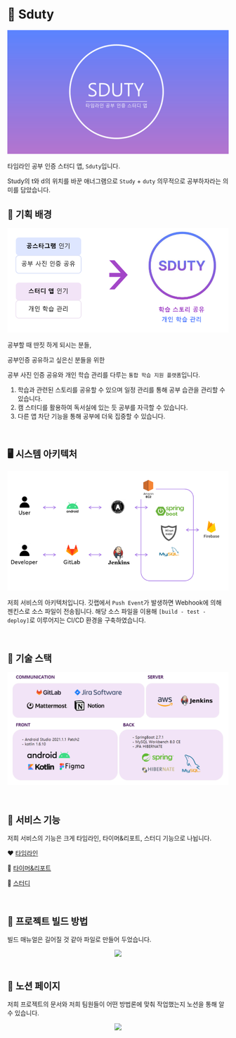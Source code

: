 # 💬 Sduty

<p align="center">
    <img src = "./assets/png/메인_배너.png">
</p>

타임라인 공부 인증 스터디 앱, `Sduty`입니다.

Study의 t와 d의 위치를 바꾼 애너그램으로 `Study` + `duty` 의무적으로 공부하자라는 의미를 담았습니다.
<br>

## 🎇 기획 배경

<p align="center">
    <img src = "./assets/png/기획_배경.png">
</p>

공부할 때 딴짓 하게 되시는 분들,

공부인증 공유하고 싶은신 분들을 위한

공부 사진 인증 공유와 개인 학습 관리를 다루는 `통합 학습 지원 플랫폼`입니다.

1. 학습과 관련된 스토리를 공유할 수 있으며 일정 관리를 통해 공부 습관을 관리할 수 있습니다.
2. 캠 스터디를 활용하여 독서실에 있는 듯 공부를 자극할 수 있습니다.
3. 다른 앱 차단 기능을 통해 공부에 더욱 집중할 수 있습니다.

<br>

## 🖥️ 시스템 아키텍처

<p align="center">
    <img src = "./assets/png/시스템_아키텍처.png">
</p>

저희 서비스의 아키텍처입니다. 깃랩에서 `Push Event`가 발생하면 Webhook에 의해 젠킨스로 소스 파일이 전송됩니다. 해당 소스 파일을 이용해 `[build - test - deploy]`로 이루어지는 CI/CD 환경을 구축하였습니다.

<br>

## 📱 기술 스택

<p align="center">
    <img src = "./assets/png/기술_스택.png">
</p>

<br>

## 🌈 서비스 기능

저희 서비스의 기능은 크게 타임라인, 타이머&리포트, 스터디 기능으로 나뉩니다. 

❤️ [타임라인](./assets/md/타임라인.md)

🧡 [타이머&리포트](./assets/md/타이머&리포트.md)

💛 [스터디](./assets/md/스터디.md)

<br>

## 🔖 프로젝트 빌드 방법

빌드 매뉴얼은 길어질 것 같아 파일로 만들어 두었습니다.

<div align="center">
    <span style="display:inline-block">
        <a href="./exec/포팅메뉴얼.docx">
            <img src="https://img.shields.io/badge/android-3DDC84?style=for-the-badge&logo=android&logoColor=white">
        </a>
    </span>
</div>

<br>

## 📝 노션 페이지

저희 프로젝트의 문서와 저희 팀원들이 어떤 방법론에 맞춰 작업했는지 노션을 통해 알 수 있습니다.

<div align="center">
    <a href="https://www.notion.so/SDUTY-7d0642bd77df4ec3a1c4682d970c8b16">
        <img src="https://img.shields.io/badge/notion-000000?style=for-the-badge&logo=Notion&logoColor=white">
    </a>
</div>
